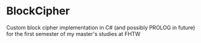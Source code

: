 # BlockCipher
Custom block cipher implementation in C# (and possibly PROLOG in future) for the first semester of my master's studies at FHTW
